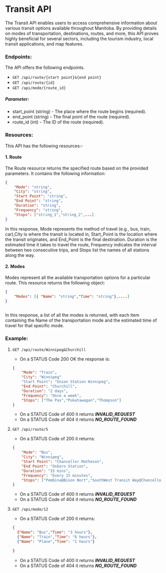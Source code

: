 # Transit API  

The Transit API enables users to access comprehensive information about various transit options available throughout Manitoba. By providing details on modes of transportation, destinations, routes, and more, this API proves highly beneficial for several sectors, including the tourism industry, local transit applications, and map features.

### Endpoints:

The API offers the following endpoints. 

- `GET /api/route/{start point}&{end point}`
- `GET /api/route/{id}`
- `GET /api/mode/{route_id}`

##### Parameter:

* start_point (string) - The place where the route begins (required).
* end_point (string) - The final point of the route (required).
* route_id (int) - The ID of the route (required).


### Resources:  

This API has the following resources:-  

#### 1. Route

The Route resource returns the specified route based on the provided parameters. It contains the following information:

```JSON
{
    "Mode": "string",
    "City": "string",
    "Start Point": "string",
    "End Point": "string",
    "Duration": "string",
    "Frequency": "string",
    "Stops": ["string_1","string_2",...]
}
```

In this response, Mode represents the method of travel (e.g., bus, train, car),City is where the transit is located in, Start_Point is the location where the transit originates, and End_Point is the final destination. Duration is the estimated time it takes to travel the route, Frequency indicates the interval between two consecutive trips, and Stops list the names of all stations along the way. 

#### 2. Modes 

Modes represent all the available transportation options for a particular route. This resource returns the following object:

```JSON
{
    "Modes": [{ "Name": "string","Time": "string"},....]
}
    
```

In this response, a list of all the modes is returned, with each item containing the Name of the transportation mode and the estimated time of travel for that specific mode.

### Example:

1. `GET /api/route/Winnipeg&Churchill`
    * On a STATUS Code 200 OK the response is:
    ```JSON
    {
        "Mode": "Train",
        "City": "Winnipeg"
        "Start Point": "Union Station Winnipeg",
        "End Point": "Churchill",
        "Duration": "2 days",
        "Frequency": "Once a week",
        "Stops": ["The Pas","Pukatawagan","Thompson"]
    }
    ```
    * On a STATUS Code of 400 it returns ***INVALID_REQUEST***
    * On a STATUS Code of 404 it returns ***NO_ROUTE_FOUND***
    
2. `GET /api/route/5`
    * On a STATUS Code of 200 it returns:
    ```JSON
    {
        "Mode": "Bus",
        "City": "Winnipeg",
        "Start Point": "Chancellor Matheson",
        "End Point": "Osborn Station",
        "Duration": "15 mins",
        "Frequency": "Every 15 minutes",
        "Stops": ["Pembina@Bison Nort","SouthWest Transit Way@Chancellor Station","SouthWest Transit Way@Plaza"]
    }
    ```
    * On a STATUS Code of 400 it returns ***INVALID_REQUEST***
    * On a STATUS Code of 404 it returns ***NO_ROUTE_FOUND***
    
3.  `GET /api/mode/12`
    * On a STATUS Code of 200 it returns:
    ```JSON
    {
      {"Name": "Bus","Time": "3 hours"},
      {"Name": "Train","Time": "6 hours"},
      {"Name": "Plane","Time": "1 hours"}
      
    }
    ```
    * On a STATUS Code of 400 it returns ***INVALID_REQUEST***
    * On a STATUS Code of 404 it returns ***NO_ROUTE_FOUND***
